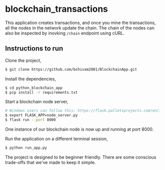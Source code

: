 # blockchain_transactions

This application creates transactions, and once you mine the transactions, all the nodes in the network update the chain. The chain of the nodes can also be inspected by inovking `/chain` endpoint using cURL.

## Instructions to run

Clone the project,

```sh
$ git clone https://github.com/bshivam2001/BlockchainApp.git
```

Install the dependencies,

```sh
$ cd python_blockchain_app
$ pip install -r requirements.txt
```

Start a blockchain node server,

```sh
# Windows users can follow this: https://flask.palletsprojects.com/en/1.1.x/cli/#application-discovery
$ export FLASK_APP=node_server.py
$ flask run --port 8000
```

One instance of our blockchain node is now up and running at port 8000.


Run the application on a different terminal session,

```sh
$ python run_app.py
```

The project is designed to be beginner friendly.
There are some conscious trade-offs that we've made to keep it simple.

